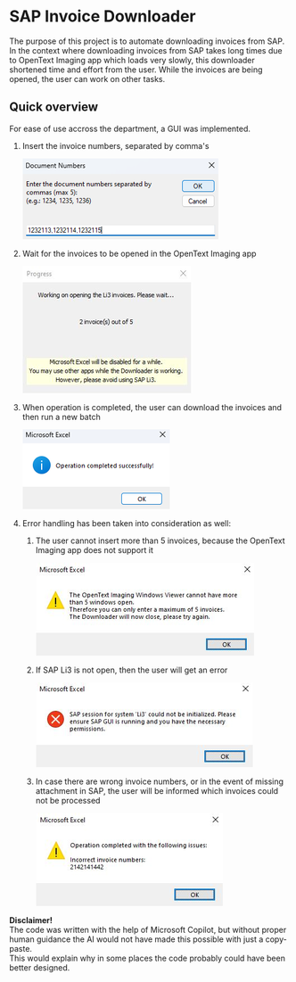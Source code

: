# SAP Invoice Downloader

The purpose of this project is to automate downloading invoices from SAP.<br>
In the context where downloading invoices from SAP takes long times due to OpenText Imaging app which loads very slowly, this downloader shortened time and effort from the user. While the invoices are being opened, the user can work on other tasks.

## Quick overview

For ease of use accross the department, a GUI was implemented.
1. Insert the invoice numbers, separated by comma's

    ![Initializer](assets/initializer.png)

2. Wait for the invoices to be opened in the OpenText Imaging app

    ![Progress](assets/progress.jpg)

3. When operation is completed, the user can download the invoices and then run a new batch

    ![Operation Completed](assets/complete1.png)

4. Error handling has been taken into consideration as well:
    1. The user cannot insert more than 5 invoices, because the OpenText Imaging app does not support it

        ![Invoice limit](assets/limit.jpg)
    
    2. If SAP Li3 is not open, then the user will get an error

        ![Li3 Error](assets/error.jpg)

    3. In case there are wrong invoice numbers, or in the event of missing attachment in SAP, the user will be informed which invoices could not be processed

        ![Complete with errors](assets/complete2.jpg)

**Disclaimer!**<br>
The code was written with the help of Microsoft Copilot, but without proper human guidance the AI would not have made this possible with just a copy-paste.<br>
This would explain why in some places the code probably could have been better designed.